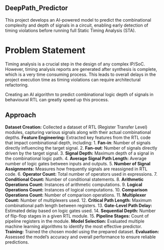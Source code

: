 ## DeepPath_Predictor
This project develops an AI-powered model to predict the combinational complexity and depth of signals in a circuit, enabling early detection of timing violations before running full Static Timing Analysis (STA). 

# Problem Statement
Timing analysis is a crucial step in the design of any complex IP/SoC. However, timing analysis reports are generated after synthesis is complete, which is a very time consuming process. This leads to overall delays in the project execution time as timing violations can require architectural refactoring.

Creating an AI algorithm to predict combinational logic depth of signals in behavioural RTL can greatly speed up this process.

## Approach
**Dataset Creation:** Collected a dataset of RTL (Register Transfer Level) modules, capturing various signals along with their actual combinational depths.
**Feature Engineering:** Extracted key features from the RTL code that impact combinational depth, including:
      1. **Fan-in**: Number of signals directly influencing the target signal.
      2. **Fan-out**: Number of signals directly driven by the target signal.
      3. **Signal Depth:** Maximum depth of a signal in the combinational logic path.
      4. **Average Signal Path Length:** Average number of logic gates between inputs and outputs.
      5. **Number of Signal Assignments:** Measures how frequently signals are reassigned in RTL code.
      6. **Operator Count:** Total number of operators used in expressions.
      7. **Conditional Count:** Number of conditional statements.
      8. **Arithmetic Operations Count:** Instances of arithmetic computations.
      9. **Logical Operations Count:** Instances of logical computations.
      10. **Comparison Operations Count:** Number of comparison operations.
      11. **Multiplexer Count:** Number of multiplexers used.
      12. **Critical Path Length:** Maximum combinational path length between registers.
      13. **Gate-Level Path Delay:** Estimated delay based on logic gates used.
      14. **Sequential Depth:** Number of flip-flop stages in a given RTL module.
      15. **Pipeline Stages:** Count of pipeline registers in the module.
**Model Selection:** Evaluated multiple machine learning algorithms to identify the most effective predictor.
**Training:** Trained the chosen model using the prepared dataset.
**Evaluation:** Assessed the model’s accuracy and overall performance to ensure reliable predictions.


